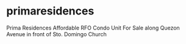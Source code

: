 # primaresidences
Prima Residences Affordable RFO Condo Unit For Sale along Quezon Avenue in front of Sto. Domingo Church

